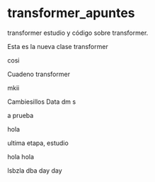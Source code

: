 # transformer_apuntes
transformer
estudio y código sobre transformer.

Esta es la nueva clase transformer

cosi

Cuadeno transformer

mkii

Cambiesillos Data
dm s

a prueba

hola


ultima etapa, estudio 

hola hola

lsbzla
dba
day day